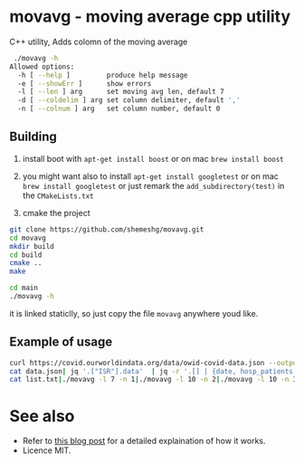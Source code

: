 
# movavg - moving average cpp utility

C++ utility, Adds colomn of the moving average

```bash
 ./movavg -h                              
Allowed options:
  -h [ --help ]         produce help message
  -e [ --showErr ]      show errors
  -l [ --len ] arg      set moving avg len, default 7
  -d [ --coldelim ] arg set column delimiter, default ',' 
  -n [ --colnum ] arg   set column number, default 0
```

## Building

1. install boot with `apt-get install boost` or on mac `brew install boost`
2. you might want also to install `apt-get install googletest` or on mac `brew install googletest`
or just remark the `add_subdirectory(test)` in the `CMakeLists.txt`

3. cmake the project

```bash
git clone https://github.com/shemeshg/movavg.git
cd movavg
mkdir build
cd build
cmake ..
make

cd main
./movavg -h
```

it is linked staticlly, so just copy the file `movavg` anywhere youd like.

## Example of usage

```bash
curl https://covid.ourworldindata.org/data/owid-covid-data.json --output data.json
cat data.json| jq '.["ISR"].data'  | jq -r '.[] | {date, hosp_patients, icu_patients_per_million, new_deaths_per_million} |join(",") '  > list.txt
cat list.txt|./movavg -l 7 -n 1|./movavg -l 10 -n 2|./movavg -l 10 -n 3
```

# See also

* Refer to [this blog post](http://kaizou.org/2014/11/gtest-cmake/) for a detailed explaination of how it works.
* Licence MIT.
